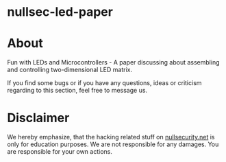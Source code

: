 # nullsec-led-paper

About
=====
Fun with LEDs and Microcontrollers - A paper discussing about assembling and
controlling two-dimensional LED matrix.

If you find some bugs or if you have any questions, ideas or criticism regarding
to this section, feel free to message us.

Disclaimer
==========
We hereby emphasize, that the hacking related stuff on
[nullsecurity.net](http://nullsecurity.net) is only for education purposes.
We are not responsible for any damages. You are responsible for your own
actions.
